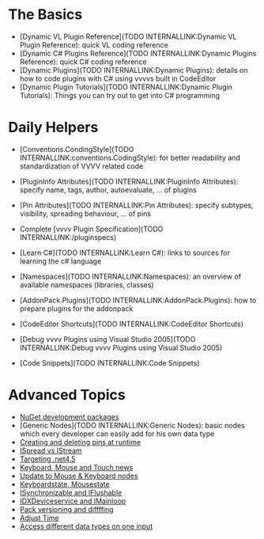 # The Basics
* [Dynamic VL Plugin Reference](TODO INTERNALLINK:Dynamic VL Plugin Reference): quick VL coding reference  
* [Dynamic C# Plugins Reference](TODO INTERNALLINK:Dynamic Plugins Reference): quick C# coding reference  
* [Dynamic Plugins](TODO INTERNALLINK:Dynamic Plugins): details on how to code plugins with C# using vvvvs built in CodeEditor  
* [Dynamic Plugin Tutorials](TODO INTERNALLINK:Dynamic Plugin Tutorials): Things you can try out to get into C# programming  

# Daily Helpers
* [Conventions.CondingStyle](TODO INTERNALLINK:conventions.CodingStyle): for better readability and standardization of VVVV related code  
* [PluginInfo Attributes](TODO INTERNALLINK:PluginInfo Attributes): specify name, tags, author, autoevaluate, ... of plugins  
* [Pin Attributes](TODO INTERNALLINK:Pin Attributes): specify subtypes, visibility, spreading behaviour, ... of pins  
* Complete [vvvv Plugin Specification](TODO INTERNALLINK:/pluginspecs)  

* [Learn C#](TODO INTERNALLINK:Learn C#): links to sources for learning the c# language  
* [Namespaces](TODO INTERNALLINK:Namespaces): an overview of available namespaces (libraries, classes)  

* [AddonPack.Plugins](TODO INTERNALLINK:AddonPack.Plugins): how to prepare plugins for the addonpack  
* [CodeEditor Shortcuts](TODO INTERNALLINK:CodeEditor Shortcuts)  
* [Debug vvvv Plugins using Visual Studio 2005](TODO INTERNALLINK:Debug vvvv Plugins using Visual Studio 2005)  
* [Code Snippets](TODO INTERNALLINK:Code Snippets)  

# Advanced Topics
* <a href="https://vvvv.org/blog/NuGet-development-packages" class="extURL blog" target="_blank">NuGet development packages</a>  
* [Generic Nodes](TODO INTERNALLINK:Generic Nodes): basic nodes which every developer can easily add for his own data type  
* <a href="https://vvvv.org/blog/Creating-and-deleting-pins-at-runtime" class="extURL blog" target="_blank">Creating and deleting pins at runtime</a>  
* <a href="https://vvvv.org/blog/ISpread-vs-IStream" class="extURL blog" target="_blank">ISpread vs IStream</a>  
* <a href="https://vvvv.org/blog/plugins-targeting-.net-4.5" class="extURL blog" target="_blank">Targeting .net4.5</a>  
* <a href="https://vvvv.org/blog/keyboard-mouse-and-touch-news" class="extURL blog" target="_blank">Keyboard, Mouse and Touch news</a>  
* <a href="https://vvvv.org/blog/update-to-mouse-keyboard-nodes" class="extURL blog" target="_blank">Update to Mouse & Keyboard nodes</a>  
* <a href="https://vvvv.org/blog/keyboardstate-mousestate" class="extURL blog" target="_blank">Keyboardstate, Mousestate</a>  
* <a href="https://vvvv.org/blog/ISynchronizable-and-IFlushable" class="extURL blog" target="_blank">ISynchronizable and IFlushable</a>  
* <a href="https://vvvv.org/blog/IDXDeviceservice-and-IMainloop" class="extURL blog" target="_blank">IDXDeviceservice and IMainloop</a>  
* <a href="https://vvvv.org/blog/patch-conversions-pack-versioning" class="extURL blog" target="_blank">Pack versioning and diffffing</a>  
* <a href="https://vvvv.org/blog/go-back-in-time-now" class="extURL blog" target="_blank">Adjust Time</a>  
* <a href="https://vvvv.org/blog/mixed-data-over-that-same-ol-pin" class="extURL blog" target="_blank">Access different data types on one input</a>  

